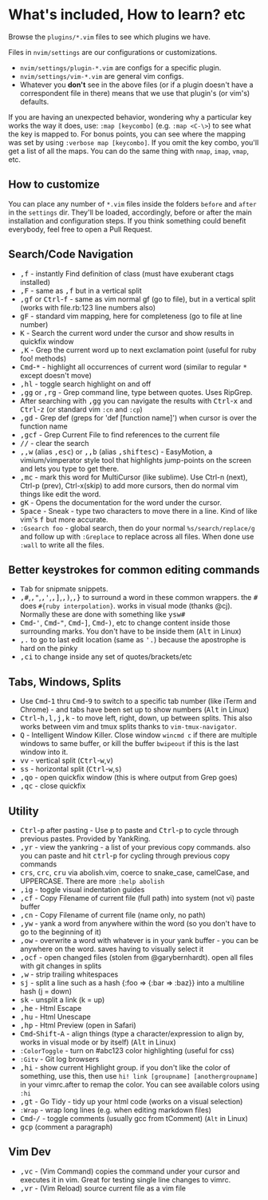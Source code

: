 # What's included, How to learn? etc

Browse the `plugins/*.vim` files to see which plugins we have.

Files in `nvim/settings` are our configurations or customizations.
- `nvim/settings/plugin-*.vim` are configs for a specific plugin.
- `nvim/settings/vim-*.vim` are general vim configs.
- Whatever you **don't** see in the above files (or if a plugin doesn't have a correspondent file in there) means that we use that plugin's (or vim's) defaults.

If you are having an unexpected behavior, wondering why a particular key works the way it does, use: `:map [keycombo]` (e.g. `:map <C-\>`) to see what the key is mapped to. For bonus points, you can see where the mapping was set by using `:verbose map [keycombo]`. If you omit the key combo, you'll get a list of all the maps. You can do the same thing with `nmap`, `imap`, `vmap`, etc.

## How to customize

You can place any number of `*.vim` files inside the folders `before` and `after` in the `settings` dir. They'll be loaded, accordingly, before or after the main installation and configuration steps.
If you think something could benefit everybody, feel free to open a Pull Request.

## Search/Code Navigation

 * <kbd>,</kbd><kbd>f</kbd> - instantly Find definition of class (must have exuberant ctags installed)
 * <kbd>,</kbd><kbd>F</kbd> - same as <kbd>,</kbd><kbd>f</kbd> but in a vertical split
 * <kbd>,</kbd><kbd>g</kbd><kbd>f</kbd> or <kbd>Ctrl</kbd>-<kbd>f</kbd> - same as vim normal gf (go to file), but in a vertical split (works with file.rb:123 line numbers also)
 * <kbd>g</kbd><kbd>F</kbd> - standard vim mapping, here for completeness (go to file at line number)
 * <kbd>K</kbd> - Search the current word under the cursor and show results in quickfix window
 * <kbd>,</kbd><kbd>K</kbd> - Grep the current word up to next exclamation point (useful for ruby foo! methods)
 * <kbd>Cmd</kbd>-<kbd>\*</kbd> - highlight all occurrences of current word (similar to regular <kbd>\*</kbd> except doesn't move)
 * <kbd>,</kbd><kbd>h</kbd><kbd>l</kbd> - toggle search highlight on and off
 * <kbd>,</kbd><kbd>g</kbd><kbd>g</kbd> or <kbd>,</kbd><kbd>r</kbd><kbd>g</kbd> - Grep command line, type between quotes. Uses RipGrep.
 * After searching with <kbd>,</kbd><kbd>g</kbd><kbd>g</kbd> you can navigate the results with <kbd>Ctrl</kbd>-<kbd>x</kbd> <kbd>a</kbd>nd <kbd>Ctrl</kbd>-<kbd>z</kbd> (or standard vim `:cn` and `:cp`)
 * <kbd>,</kbd><kbd>g</kbd><kbd>d</kbd> - Grep def (greps for 'def [function name]') when cursor is over the function name
 * <kbd>,</kbd><kbd>g</kbd><kbd>c</kbd><kbd>f</kbd> - Grep Current File to find references to the current file
 * <kbd>/</kbd><kbd>/</kbd> - clear the search
 * <kbd>,</kbd><kbd>,</kbd><kbd>w</kbd> (alias <kbd>,</kbd><kbd>esc</kbd>) or <kbd>,</kbd><kbd>,</kbd><kbd>b</kbd> (alias <kbd>,</kbd><kbd>shift</kbd><kbd>esc</kbd>) - EasyMotion, a vimium/vimperator style tool that highlights jump-points on the screen and lets you type to get there.
 * <kbd>,</kbd><kbd>m</kbd><kbd>c</kbd> - mark this word for MultiCursor (like sublime). Use Ctrl-n (next), Ctrl-p (prev), Ctrl-x(skip) to add more cursors, then do normal vim things like edit the word.
 * <kbd>g</kbd><kbd>K</kbd> - Opens the documentation for the word under the cursor.
 * <kbd>Space</kbd> - Sneak - type two characters to move there in a line. Kind of like vim's <kbd>f</kbd> <kbd>b</kbd>ut more accurate.
 * `:Gsearch foo` - global search, then do your normal `%s/search/replace/g` and follow up with `:Greplace` to replace across all files. When done use `:wall` to write all the files.

## Better keystrokes for common editing commands

 * <kbd>Tab</kbd> for snipmate snippets.
 * <kbd>,</kbd><kbd>#</kbd>,<kbd>,</kbd><kbd>"</kbd>,<kbd>,</kbd><kbd>'</kbd>,<kbd>,</kbd><kbd>]</kbd>,<kbd>,</kbd><kbd>)</kbd>,<kbd>,</kbd><kbd>}</kbd> to surround a word in these common wrappers. the <kbd>#</kbd> does `#{ruby interpolation}`. works in visual mode (thanks @cj). Normally these are done with something like <kbd>y</kbd><kbd>s</kbd><kbd>w</kbd><kbd>#</kbd>
 * <kbd>Cmd</kbd>-<kbd>'</kbd>, <kbd>Cmd</kbd>-<kbd>"</kbd>, <kbd>Cmd</kbd>-<kbd>]</kbd>, <kbd>Cmd</kbd>-<kbd>)</kbd>, etc to change content inside those surrounding marks. You don't have to be inside them (<kbd>Alt</kbd> in Linux)
 * <kbd>,</kbd><kbd>.</kbd> to go to last edit location (same as <kbd>'</kbd><kbd>.</kbd>) because the apostrophe is hard on the pinky
 * <kbd>,</kbd><kbd>c</kbd><kbd>i</kbd> to change inside any set of quotes/brackets/etc

## Tabs, Windows, Splits

 * Use <kbd>Cmd</kbd>-<kbd>1</kbd> thru <kbd>Cmd</kbd>-<kbd>9</kbd> to switch to a specific tab number (like iTerm and Chrome) - and tabs have been set up to show numbers (<kbd>Alt</kbd> in Linux)
 * <kbd>Ctrl</kbd>-<kbd>h,l,j,k</kbd> - to move left, right, down, up between splits. This also works between vim and tmux splits thanks to `vim-tmux-navigator`.
 * <kbd>Q</kbd> - Intelligent Window Killer. Close window `wincmd c` if there are multiple windows to same buffer, or kill the buffer `bwipeout` if this is the last window into it.
 * <kbd>v</kbd><kbd>v</kbd> - vertical split (<kbd>Ctrl</kbd>-<kbd>w</kbd>,<kbd>v</kbd>)
 * <kbd>s</kbd><kbd>s</kbd> - horizontal split (<kbd>Ctrl</kbd>-<kbd>w</kbd>,<kbd>s</kbd>)
 * <kbd>,</kbd><kbd>q</kbd><kbd>o</kbd> - open quickfix window (this is where output from Grep goes)
 * <kbd>,</kbd><kbd>q</kbd><kbd>c</kbd> - close quickfix

## Utility

 * <kbd>Ctrl</kbd>-<kbd>p</kbd> after pasting - Use <kbd>p</kbd> to paste and <kbd>Ctrl</kbd>-<kbd>p</kbd> to cycle through previous pastes. Provided by YankRing.
 * <kbd>,</kbd><kbd>y</kbd><kbd>r</kbd> - view the yankring - a list of your previous copy commands. also you can paste and hit <kbd>ctrl</kbd>-<kbd>p</kbd> for cycling through previous copy commands
 * <kbd>c</kbd><kbd>r</kbd><kbd>s</kbd>, <kbd>c</kbd><kbd>r</kbd><kbd>c</kbd>, <kbd>c</kbd><kbd>r</kbd><kbd>u</kbd> via abolish.vim, coerce to snake_case, camelCase, and UPPERCASE. There are more `:help abolish`
 * <kbd>,</kbd><kbd>i</kbd><kbd>g</kbd> - toggle visual indentation guides
 * <kbd>,</kbd><kbd>c</kbd><kbd>f</kbd> - Copy Filename of current file (full path) into system (not vi) paste buffer
 * <kbd>,</kbd><kbd>c</kbd><kbd>n</kbd> - Copy Filename of current file (name only, no path)
 * <kbd>,</kbd><kbd>y</kbd><kbd>w</kbd> - yank a word from anywhere within the word (so you don't have to go to the beginning of it)
 * <kbd>,</kbd><kbd>o</kbd><kbd>w</kbd> - overwrite a word with whatever is in your yank buffer - you can be anywhere on the word. saves having to visually select it
 * <kbd>,</kbd><kbd>o</kbd><kbd>c</kbd><kbd>f</kbd> - open changed files (stolen from @garybernhardt). open all files with git changes in splits
 * <kbd>,</kbd><kbd>w</kbd> - strip trailing whitespaces
 * <kbd>s</kbd><kbd>j</kbd> - split a line such as a hash {:foo => {:bar => :baz}} into a multiline hash (j = down)
 * <kbd>s</kbd><kbd>k</kbd> - unsplit a link (k = up)
 * <kbd>,</kbd><kbd>h</kbd><kbd>e</kbd> - Html Escape
 * <kbd>,</kbd><kbd>h</kbd><kbd>u</kbd> - Html Unescape
 * <kbd>,</kbd><kbd>h</kbd><kbd>p</kbd> - Html Preview (open in Safari)
 * <kbd>Cmd</kbd>-<kbd>Shift</kbd>-<kbd>A</kbd> - align things (type a character/expression to align by, works in visual mode or by itself) (<kbd>Alt</kbd> in Linux)
 * `:ColorToggle` - turn on #abc123 color highlighting (useful for css)
 * `:Gitv` - Git log browsers
 * <kbd>,</kbd><kbd>h</kbd><kbd>i</kbd> - show current Highlight group. if you don't like the color of something, use this, then use `hi! link [groupname] [anothergroupname]` in your vimrc.after to remap the color. You can see available colors using `:hi`
 * <kbd>,</kbd><kbd>g</kbd><kbd>t</kbd> - Go Tidy - tidy up your html code (works on a visual selection)
 * `:Wrap` - wrap long lines (e.g. when editing markdown files)
 * <kbd>Cmd</kbd>-<kbd>/</kbd> - toggle comments (usually gcc from tComment) (`Alt` in Linux)
 * <kbd>g</kbd><kbd>c</kbd><kbd>p</kbd> (comment a paragraph)

## Vim Dev

 * <kbd>,</kbd><kbd>v</kbd><kbd>c</kbd> - (Vim Command) copies the command under your cursor and executes it in vim. Great for testing single line changes to vimrc.
 * <kbd>,</kbd><kbd>v</kbd><kbd>r</kbd> - (Vim Reload) source current file as a vim file
